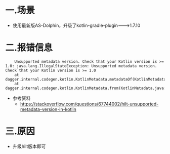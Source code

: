 # 一.场景
+ 使用最新版AS-Dolphin，升级了kotlin-gradle-plugin--->1.7.10
# 二.报错信息
```
    Unsupported metadata version. Check that your Kotlin version is >= 1.0: java.lang.IllegalStateException: Unsupported metadata version. Check that your Kotlin version is >= 1.0
  	at dagger.internal.codegen.kotlin.KotlinMetadata.metadataOf(KotlinMetadata.java:206)
  	at dagger.internal.codegen.kotlin.KotlinMetadata.from(KotlinMetadata.java:187)
```

+ 参考资料
  + https://stackoverflow.com/questions/67744002/hilt-unsupported-metadata-version-in-kotlin
# 三.原因
+ 升级hilt版本即可

